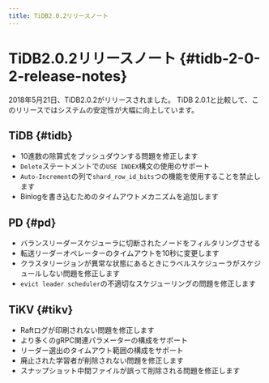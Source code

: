 ```yaml
---
title: TiDB2.0.2リリースノート
---
```


# TiDB2.0.2リリースノート {#tidb-2-0-2-release-notes}

2018年5月21日、TiDB2.0.2がリリースされました。 TiDB 2.0.1と比較して、このリリースではシステムの安定性が大幅に向上しています。

## TiDB {#tidb}

-   10進数の除算式をプッシュダウンする問題を修正します
-   `Delete`ステートメントでの`USE INDEX`構文の使用のサポート
-   `Auto-Increment`の列で`shard_row_id_bits`つの機能を使用することを禁止します
-   Binlogを書き込むためのタイムアウトメカニズムを追加します

## PD {#pd}

-   バランスリーダースケジューラに切断されたノードをフィルタリングさせる
-   転送リーダーオペレーターのタイムアウトを10秒に変更します
-   クラスタリージョンが異常な状態にあるときにラベルスケジューラがスケジュールしない問題を修正します
-   `evict leader scheduler`の不適切なスケジューリングの問題を修正します

## TiKV {#tikv}

-   Raftログが印刷されない問題を修正します
-   より多くのgRPC関連パラメーターの構成をサポート
-   リーダー選出のタイムアウト範囲の構成をサポート
-   廃止された学習者が削除されない問題を修正します
-   スナップショット中間ファイルが誤って削除される問題を修正します
